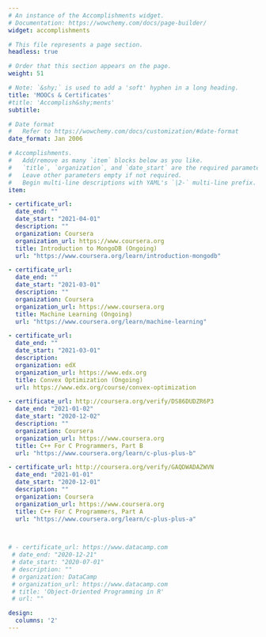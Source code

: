 ```yaml
---
# An instance of the Accomplishments widget.
# Documentation: https://wowchemy.com/docs/page-builder/
widget: accomplishments

# This file represents a page section.
headless: true

# Order that this section appears on the page.
weight: 51

# Note: `&shy;` is used to add a 'soft' hyphen in a long heading.
title: 'MOOCs & Certificates'
#title: 'Accomplish&shy;ments'
subtitle:

# Date format
#   Refer to https://wowchemy.com/docs/customization/#date-format
date_format: Jan 2006

# Accomplishments.
#   Add/remove as many `item` blocks below as you like.
#   `title`, `organization`, and `date_start` are the required parameters.
#   Leave other parameters empty if not required.
#   Begin multi-line descriptions with YAML's `|2-` multi-line prefix.
item:

- certificate_url: 
  date_end: ""
  date_start: "2021-04-01"
  description: ""
  organization: Coursera
  organization_url: https://www.coursera.org
  title: Introduction to MongoDB (Ongoing)
  url: "https://www.coursera.org/learn/introduction-mongodb"

- certificate_url: 
  date_end: ""
  date_start: "2021-03-01"
  description: ""
  organization: Coursera
  organization_url: https://www.coursera.org
  title: Machine Learning (Ongoing)
  url: "https://www.coursera.org/learn/machine-learning"

- certificate_url: 
  date_end: ""
  date_start: "2021-03-01"
  description: 
  organization: edX
  organization_url: https://www.edx.org
  title: Convex Optimization (Ongoing)
  url: https://www.edx.org/course/convex-optimization

- certificate_url: http://coursera.org/verify/DS86DUDZR6P3
  date_end: "2021-01-02"
  date_start: "2020-12-02"
  description: ""
  organization: Coursera
  organization_url: https://www.coursera.org
  title: C++ For C Programmers, Part B
  url: "https://www.coursera.org/learn/c-plus-plus-b"

- certificate_url: http://coursera.org/verify/GAQDWADAZWVN
  date_end: "2021-01-01"
  date_start: "2020-12-01"
  description: ""
  organization: Coursera
  organization_url: https://www.coursera.org
  title: C++ For C Programmers, Part A
  url: "https://www.coursera.org/learn/c-plus-plus-a"
  


# - certificate_url: https://www.datacamp.com
 # date_end: "2020-12-21"
 # date_start: "2020-07-01"
 # description: ""
 # organization: DataCamp
 # organization_url: https://www.datacamp.com
 # title: 'Object-Oriented Programming in R'
 # url: ""

design:
  columns: '2' 
---
```


